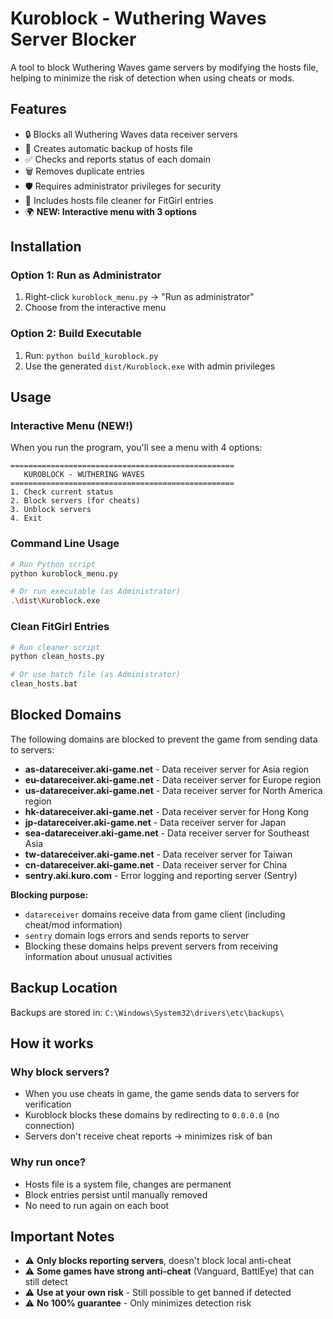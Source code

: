 # Kuroblock - Wuthering Waves Server Blocker

A tool to block Wuthering Waves game servers by modifying the hosts file, helping to minimize the risk of detection when using cheats or mods.

## Features

- 🔒 Blocks all Wuthering Waves data receiver servers
- 💾 Creates automatic backup of hosts file
- ✅ Checks and reports status of each domain
- 🗑️ Removes duplicate entries
- 🛡️ Requires administrator privileges for security
- 🧹 Includes hosts file cleaner for FitGirl entries
- 🌍 **NEW: Interactive menu with 3 options**

## Installation

### Option 1: Run as Administrator
1. Right-click `kuroblock_menu.py` → "Run as administrator"
2. Choose from the interactive menu

### Option 2: Build Executable
1. Run: `python build_kuroblock.py`
2. Use the generated `dist/Kuroblock.exe` with admin privileges

## Usage

### Interactive Menu (NEW!)
When you run the program, you'll see a menu with 4 options:

```
==================================================
   KUROBLOCK - WUTHERING WAVES
==================================================
1. Check current status
2. Block servers (for cheats)
3. Unblock servers
4. Exit
```

### Command Line Usage
```bash
# Run Python script
python kuroblock_menu.py

# Or run executable (as Administrator)
.\dist\Kuroblock.exe
```

### Clean FitGirl Entries
```bash
# Run cleaner script
python clean_hosts.py

# Or use batch file (as Administrator)
clean_hosts.bat
```

## Blocked Domains

The following domains are blocked to prevent the game from sending data to servers:

- **as-datareceiver.aki-game.net** - Data receiver server for Asia region
- **eu-datareceiver.aki-game.net** - Data receiver server for Europe region
- **us-datareceiver.aki-game.net** - Data receiver server for North America region
- **hk-datareceiver.aki-game.net** - Data receiver server for Hong Kong
- **jp-datareceiver.aki-game.net** - Data receiver server for Japan
- **sea-datareceiver.aki-game.net** - Data receiver server for Southeast Asia
- **tw-datareceiver.aki-game.net** - Data receiver server for Taiwan
- **cn-datareceiver.aki-game.net** - Data receiver server for China
- **sentry.aki.kuro.com** - Error logging and reporting server (Sentry)

**Blocking purpose:**
- `datareceiver` domains receive data from game client (including cheat/mod information)
- `sentry` domain logs errors and sends reports to server
- Blocking these domains helps prevent servers from receiving information about unusual activities

## Backup Location

Backups are stored in: `C:\Windows\System32\drivers\etc\backups\`

## How it works

### Why block servers?
- When you use cheats in game, the game sends data to servers for verification
- Kuroblock blocks these domains by redirecting to `0.0.0.0` (no connection)
- Servers don't receive cheat reports → minimizes risk of ban

### Why run once?
- Hosts file is a system file, changes are permanent
- Block entries persist until manually removed
- No need to run again on each boot

## Important Notes

- ⚠️ **Only blocks reporting servers**, doesn't block local anti-cheat
- ⚠️ **Some games have strong anti-cheat** (Vanguard, BattlEye) that can still detect
- ⚠️ **Use at your own risk** - Still possible to get banned if detected
- ⚠️ **No 100% guarantee** - Only minimizes detection risk


